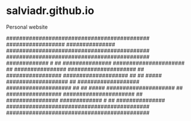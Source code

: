 # salviadr.github.io
Personal website


############################################
##################           ###############
############################################
############################################
#############          #  ## ###############
######################  ##  ################
#####################  ##  #################
####################  ##  ##           #####
###################  ##  ###################
####################  ##  ##           #####
#####################  ##  #################
######################  ##  ################
#############         #  ##  ###############
############################################
############################################
